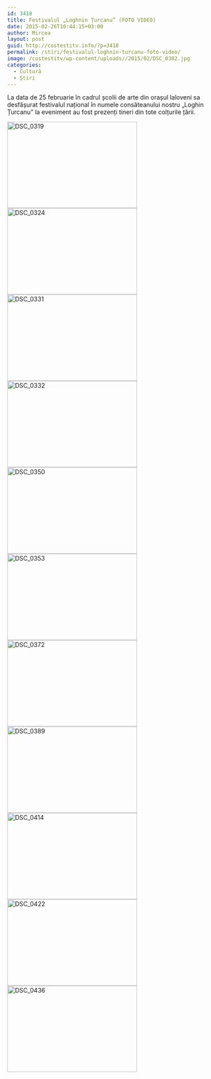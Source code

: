 ```yaml
---
id: 3418
title: Festivalul „Loghnin Țurcanu” (FOTO VIDEO)
date: 2015-02-26T10:44:15+03:00
author: Mircea
layout: post
guid: http://costestitv.info/?p=3418
permalink: /stiri/festivalul-loghnin-turcanu-foto-video/
image: /costestitv/wp-content/uploads//2015/02/DSC_0382.jpg
categories:
  - Cultură
  - Știri
---
```

La data de 25 februarie în cadrul școlii de arte din orașul Ialoveni sa desfășurat festivalul național în numele consăteanului nostru „Loghin Țurcanu” la eveniment au fost prezenți tineri din tote colțurile țării.<!--more-->

  


[<img class="alignnone size-medium wp-image-3419" src="/costestitv/wp-content/uploads//2015/02/DSC_0319-300x200.jpg" alt="DSC_0319" width="300" height="200" srcset="/costestitv/wp-content/uploads//2015/02/DSC_0319-300x200.jpg 300w, /costestitv/wp-content/uploads//2015/02/DSC_0319.jpg 1024w, /costestitv/wp-content/uploads//2015/02/DSC_0319-90x60.jpg 90w, /costestitv/wp-content/uploads//2015/02/DSC_0319-180x120.jpg 180w, /costestitv/wp-content/uploads//2015/02/DSC_0319-95x64.jpg 95w" sizes="(max-width: 300px) 100vw, 300px" />](/costestitv/wp-content/uploads//2015/02/DSC_0319.jpg) [<img class="alignnone size-medium wp-image-3420" src="/costestitv/wp-content/uploads//2015/02/DSC_0324-300x200.jpg" alt="DSC_0324" width="300" height="200" srcset="/costestitv/wp-content/uploads//2015/02/DSC_0324-300x200.jpg 300w, /costestitv/wp-content/uploads//2015/02/DSC_0324.jpg 1024w, /costestitv/wp-content/uploads//2015/02/DSC_0324-90x60.jpg 90w, /costestitv/wp-content/uploads//2015/02/DSC_0324-180x120.jpg 180w, /costestitv/wp-content/uploads//2015/02/DSC_0324-95x64.jpg 95w" sizes="(max-width: 300px) 100vw, 300px" />](/costestitv/wp-content/uploads//2015/02/DSC_0324.jpg) [<img class="alignnone size-medium wp-image-3421" src="/costestitv/wp-content/uploads//2015/02/DSC_0331-300x200.jpg" alt="DSC_0331" width="300" height="200" srcset="/costestitv/wp-content/uploads//2015/02/DSC_0331-300x200.jpg 300w, /costestitv/wp-content/uploads//2015/02/DSC_0331.jpg 1024w, /costestitv/wp-content/uploads//2015/02/DSC_0331-90x60.jpg 90w, /costestitv/wp-content/uploads//2015/02/DSC_0331-180x120.jpg 180w, /costestitv/wp-content/uploads//2015/02/DSC_0331-95x64.jpg 95w" sizes="(max-width: 300px) 100vw, 300px" />](/costestitv/wp-content/uploads//2015/02/DSC_0331.jpg) [<img class="alignnone size-medium wp-image-3422" src="/costestitv/wp-content/uploads//2015/02/DSC_0332-300x200.jpg" alt="DSC_0332" width="300" height="200" srcset="/costestitv/wp-content/uploads//2015/02/DSC_0332-300x200.jpg 300w, /costestitv/wp-content/uploads//2015/02/DSC_0332.jpg 1024w, /costestitv/wp-content/uploads//2015/02/DSC_0332-90x60.jpg 90w, /costestitv/wp-content/uploads//2015/02/DSC_0332-180x120.jpg 180w, /costestitv/wp-content/uploads//2015/02/DSC_0332-95x64.jpg 95w" sizes="(max-width: 300px) 100vw, 300px" />](/costestitv/wp-content/uploads//2015/02/DSC_0332.jpg) [<img class="alignnone size-medium wp-image-3423" src="/costestitv/wp-content/uploads//2015/02/DSC_0350-300x200.jpg" alt="DSC_0350" width="300" height="200" srcset="/costestitv/wp-content/uploads//2015/02/DSC_0350-300x200.jpg 300w, /costestitv/wp-content/uploads//2015/02/DSC_0350.jpg 1024w, /costestitv/wp-content/uploads//2015/02/DSC_0350-90x60.jpg 90w, /costestitv/wp-content/uploads//2015/02/DSC_0350-180x120.jpg 180w, /costestitv/wp-content/uploads//2015/02/DSC_0350-95x64.jpg 95w" sizes="(max-width: 300px) 100vw, 300px" />](/costestitv/wp-content/uploads//2015/02/DSC_0350.jpg) [<img class="alignnone size-medium wp-image-3424" src="/costestitv/wp-content/uploads//2015/02/DSC_0353-300x200.jpg" alt="DSC_0353" width="300" height="200" srcset="/costestitv/wp-content/uploads//2015/02/DSC_0353-300x200.jpg 300w, /costestitv/wp-content/uploads//2015/02/DSC_0353.jpg 1024w, /costestitv/wp-content/uploads//2015/02/DSC_0353-90x60.jpg 90w, /costestitv/wp-content/uploads//2015/02/DSC_0353-180x120.jpg 180w, /costestitv/wp-content/uploads//2015/02/DSC_0353-95x64.jpg 95w" sizes="(max-width: 300px) 100vw, 300px" />](/costestitv/wp-content/uploads//2015/02/DSC_0353.jpg) [<img class="alignnone size-medium wp-image-3425" src="/costestitv/wp-content/uploads//2015/02/DSC_0372-300x200.jpg" alt="DSC_0372" width="300" height="200" srcset="/costestitv/wp-content/uploads//2015/02/DSC_0372-300x200.jpg 300w, /costestitv/wp-content/uploads//2015/02/DSC_0372.jpg 1024w, /costestitv/wp-content/uploads//2015/02/DSC_0372-90x60.jpg 90w, /costestitv/wp-content/uploads//2015/02/DSC_0372-180x120.jpg 180w, /costestitv/wp-content/uploads//2015/02/DSC_0372-95x64.jpg 95w" sizes="(max-width: 300px) 100vw, 300px" />](/costestitv/wp-content/uploads//2015/02/DSC_0372.jpg) [<img class="alignnone size-medium wp-image-3427" src="/costestitv/wp-content/uploads//2015/02/DSC_0389-300x200.jpg" alt="DSC_0389" width="300" height="200" srcset="/costestitv/wp-content/uploads//2015/02/DSC_0389-300x200.jpg 300w, /costestitv/wp-content/uploads//2015/02/DSC_0389.jpg 1024w, /costestitv/wp-content/uploads//2015/02/DSC_0389-90x60.jpg 90w, /costestitv/wp-content/uploads//2015/02/DSC_0389-180x120.jpg 180w, /costestitv/wp-content/uploads//2015/02/DSC_0389-95x64.jpg 95w" sizes="(max-width: 300px) 100vw, 300px" />](/costestitv/wp-content/uploads//2015/02/DSC_0389.jpg) [<img class="alignnone size-medium wp-image-3428" src="/costestitv/wp-content/uploads//2015/02/DSC_0414-300x200.jpg" alt="DSC_0414" width="300" height="200" srcset="/costestitv/wp-content/uploads//2015/02/DSC_0414-300x200.jpg 300w, /costestitv/wp-content/uploads//2015/02/DSC_0414.jpg 1024w, /costestitv/wp-content/uploads//2015/02/DSC_0414-90x60.jpg 90w, /costestitv/wp-content/uploads//2015/02/DSC_0414-180x120.jpg 180w, /costestitv/wp-content/uploads//2015/02/DSC_0414-95x64.jpg 95w" sizes="(max-width: 300px) 100vw, 300px" />](/costestitv/wp-content/uploads//2015/02/DSC_0414.jpg) [<img class="alignnone size-medium wp-image-3429" src="/costestitv/wp-content/uploads//2015/02/DSC_0422-300x200.jpg" alt="DSC_0422" width="300" height="200" srcset="/costestitv/wp-content/uploads//2015/02/DSC_0422-300x200.jpg 300w, /costestitv/wp-content/uploads//2015/02/DSC_0422.jpg 1024w, /costestitv/wp-content/uploads//2015/02/DSC_0422-90x60.jpg 90w, /costestitv/wp-content/uploads//2015/02/DSC_0422-180x120.jpg 180w, /costestitv/wp-content/uploads//2015/02/DSC_0422-95x64.jpg 95w" sizes="(max-width: 300px) 100vw, 300px" />](/costestitv/wp-content/uploads//2015/02/DSC_0422.jpg) [<img class="alignnone size-medium wp-image-3430" src="/costestitv/wp-content/uploads//2015/02/DSC_0436-300x200.jpg" alt="DSC_0436" width="300" height="200" srcset="/costestitv/wp-content/uploads//2015/02/DSC_0436-300x200.jpg 300w, /costestitv/wp-content/uploads//2015/02/DSC_0436.jpg 1024w, /costestitv/wp-content/uploads//2015/02/DSC_0436-90x60.jpg 90w, /costestitv/wp-content/uploads//2015/02/DSC_0436-180x120.jpg 180w, /costestitv/wp-content/uploads//2015/02/DSC_0436-95x64.jpg 95w" sizes="(max-width: 300px) 100vw, 300px" />](/costestitv/wp-content/uploads//2015/02/DSC_0436.jpg)